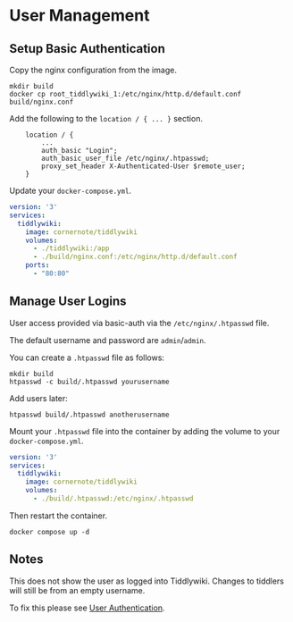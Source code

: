 # User Management

## Setup Basic Authentication

Copy the nginx configuration from the image.

```shell
mkdir build
docker cp root_tiddlywiki_1:/etc/nginx/http.d/default.conf build/nginx.conf
```

Add the following to the `location / { ... }` section. 

```
    location / {
        ...
        auth_basic "Login";
        auth_basic_user_file /etc/nginx/.htpasswd;
        proxy_set_header X-Authenticated-User $remote_user;
    }
```

Update your `docker-compose.yml`.

```yaml
version: '3'
services:
  tiddlywiki:
    image: cornernote/tiddlywiki
    volumes:
      - ./tiddlywiki:/app
      - ./build/nginx.conf:/etc/nginx/http.d/default.conf
    ports:
      - "80:80"
```

## Manage User Logins

User access provided via basic-auth via the `/etc/nginx/.htpasswd` file.

The default username and password are `admin`/`admin`.

You can create a `.htpasswd` file as follows:

```shell
mkdir build
htpasswd -c build/.htpasswd yourusername 
```

Add users later:

```shell
htpasswd build/.htpasswd anotherusername 
```

Mount your `.htpasswd` file into the container by adding the volume to your `docker-compose.yml`.

```yaml
version: '3'
services:
  tiddlywiki:
    image: cornernote/tiddlywiki
    volumes:
      - ./build/.htpasswd:/etc/nginx/.htpasswd
```

Then restart the container.

```shell
docker compose up -d
```

## Notes

This does not show the user as logged into Tiddlywiki.  Changes to tiddlers will still be from an empty username.

To fix this please see [User Authentication](user-authentication.md).